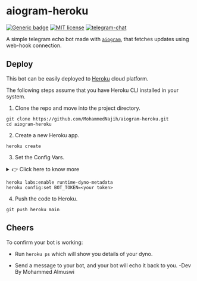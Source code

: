 # aiogram-heroku

[![Generic badge](https://img.shields.io/badge/works-yes-<COLOR>.svg)](https://github.com/MohammedNajih)
[![ MIT license](https://img.shields.io/pypi/l/ansicolortags.svg)](https://github.com/MohammedNajih)
[![telegram-chat](https://img.shields.io/badge/Chenall-@onclik-blue?logo=telegram)](https://telegram.me/onclik)

A simple telegram echo bot made with [`aiogram`](https://github.com/MohammedNajih/aiogram-heroku/), that fetches updates using web-hook connection.

## Deploy

This bot can be easily deployed to [Heroku](https://heroku.com/) cloud platform.

The following steps assume that you have Heroku CLI installed in your system.

1. Clone the repo and move into the project directory.

```shell
git clone https://github.com/MohammedNajih/aiogram-heroku.git
cd aiogram-heroku
```

2. Create a new Heroku app.

```shell
heroku create
```

3. Set the Config Vars.

<details>
<summary> 👉 Click here to know more </summary>

| Config Var | Description |
| -- | -- |
|`HEROKU_APP_NAME` | name of your Heroku app. You may set it manually or [turn on Dyno Metadata feature](https://devcenter.heroku.com/articles/dyno-metadata) which is currently in Heroku Labs.|
| `BOT_TOKEN` | the token for your bot given by [@BotFather](https://telegram.me/BotFather) after bot creation.|

</details>

```shell
heroku labs:enable runtime-dyno-metadata
heroku config:set BOT_TOKEN=<your token>
```

4. Push the code to Heroku.

```shell
git push heroku main
```

## Cheers

To confirm your bot is working:

- Run `heroku ps` which will show you details of your dyno.

- Send a message to your bot, and your bot will echo it back to you.
-Dev By Mohammed Almuswi 

